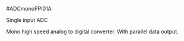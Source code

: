 <!--- PrjInfo ---> <!--- Please remove this line after manually editing --->
<!--- 00a56be08b96043df9e37d6aff7b6990 --->
<!--- Created:20170111-16:38: ---> 
<!--- Author:Mlab: ---> 
<!--- AuthorEmail:mlab@mlab.cz: ---> 
<!--- Tags:imported: ---> 
<!--- Ust:None: ---> 
<!--- Name:ADCmonoPPI01A: --->
#ADCmonoPPI01A 
<!--- LongName --->
Single input ADC
<!--- ELongName ---> 

<!--- Lead --->
Mono high speed analog to digital converter. With parallel data output.
<!--- ELead ---> 


​
​
<!--- Description --->
<!--- EDescription --->
<!--- Content --->
<!--- EContent --->
            